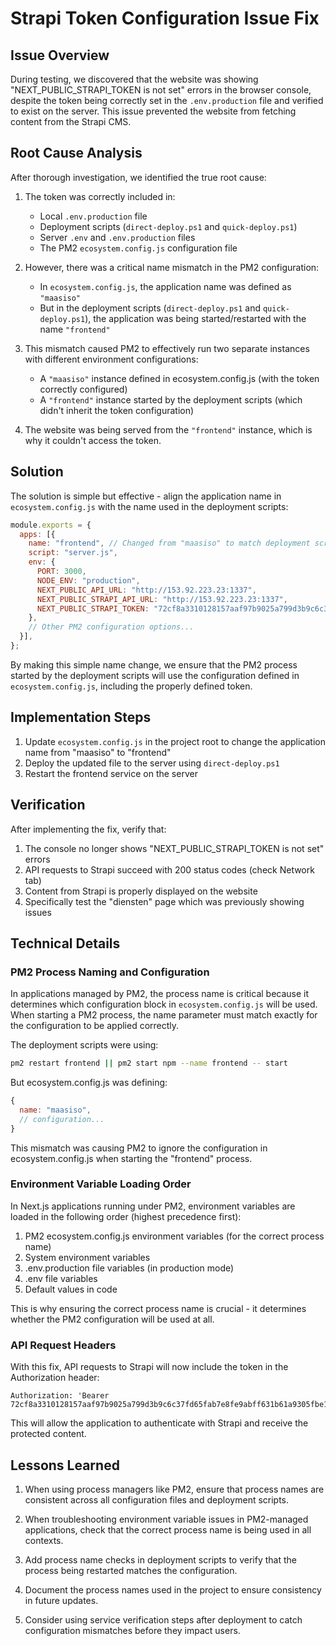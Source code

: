 # Strapi Token Configuration Issue Fix

## Issue Overview

During testing, we discovered that the website was showing "NEXT_PUBLIC_STRAPI_TOKEN is not set" errors in the browser console, despite the token being correctly set in the `.env.production` file and verified to exist on the server. This issue prevented the website from fetching content from the Strapi CMS.

## Root Cause Analysis

After thorough investigation, we identified the true root cause:

1. The token was correctly included in:
   - Local `.env.production` file
   - Deployment scripts (`direct-deploy.ps1` and `quick-deploy.ps1`)
   - Server `.env` and `.env.production` files
   - The PM2 `ecosystem.config.js` configuration file

2. However, there was a critical name mismatch in the PM2 configuration:
   - In `ecosystem.config.js`, the application name was defined as `"maasiso"`
   - But in the deployment scripts (`direct-deploy.ps1` and `quick-deploy.ps1`), the application was being started/restarted with the name `"frontend"`

3. This mismatch caused PM2 to effectively run two separate instances with different environment configurations:
   - A `"maasiso"` instance defined in ecosystem.config.js (with the token correctly configured)
   - A `"frontend"` instance started by the deployment scripts (which didn't inherit the token configuration)

4. The website was being served from the `"frontend"` instance, which is why it couldn't access the token.

## Solution

The solution is simple but effective - align the application name in `ecosystem.config.js` with the name used in the deployment scripts:

```javascript
module.exports = {
  apps: [{
    name: "frontend", // Changed from "maasiso" to match deployment scripts
    script: "server.js",
    env: {
      PORT: 3000,
      NODE_ENV: "production",
      NEXT_PUBLIC_API_URL: "http://153.92.223.23:1337",
      NEXT_PUBLIC_STRAPI_API_URL: "http://153.92.223.23:1337",
      NEXT_PUBLIC_STRAPI_TOKEN: "72cf8a3310128157aaf97b9025a799d3b9c6c37fd65fab7e8fe9abff631b61a9305fbe1ff74f65ff3ad0547a981d606944f0c11b150bff7d6b96c1d0ca9df2c1d22950c980ecc97771661811310784aaf11bd4dc8065eaadbb923ec98817401d47cdb19b54ae637df13891c5ffa4622ab99b926e0468b40755af7056097e7d95",
    },
    // Other PM2 configuration options...
  }],
};
```

By making this simple name change, we ensure that the PM2 process started by the deployment scripts will use the configuration defined in `ecosystem.config.js`, including the properly defined token.

## Implementation Steps

1. Update `ecosystem.config.js` in the project root to change the application name from "maasiso" to "frontend"
2. Deploy the updated file to the server using `direct-deploy.ps1` 
3. Restart the frontend service on the server

## Verification

After implementing the fix, verify that:

1. The console no longer shows "NEXT_PUBLIC_STRAPI_TOKEN is not set" errors
2. API requests to Strapi succeed with 200 status codes (check Network tab)
3. Content from Strapi is properly displayed on the website
4. Specifically test the "diensten" page which was previously showing issues

## Technical Details

### PM2 Process Naming and Configuration

In applications managed by PM2, the process name is critical because it determines which configuration block in `ecosystem.config.js` will be used. When starting a PM2 process, the name parameter must match exactly for the configuration to be applied correctly.

The deployment scripts were using:

```bash
pm2 restart frontend || pm2 start npm --name frontend -- start
```

But ecosystem.config.js was defining:

```javascript
{
  name: "maasiso",
  // configuration...
}
```

This mismatch was causing PM2 to ignore the configuration in ecosystem.config.js when starting the "frontend" process.

### Environment Variable Loading Order

In Next.js applications running under PM2, environment variables are loaded in the following order (highest precedence first):

1. PM2 ecosystem.config.js environment variables (for the correct process name)
2. System environment variables
3. .env.production file variables (in production mode)
4. .env file variables
5. Default values in code

This is why ensuring the correct process name is crucial - it determines whether the PM2 configuration will be used at all.

### API Request Headers

With this fix, API requests to Strapi will now include the token in the Authorization header:

```
Authorization: 'Bearer 72cf8a3310128157aaf97b9025a799d3b9c6c37fd65fab7e8fe9abff631b61a9305fbe1ff74f65ff3ad0547a981d606944f0c11b150bff7d6b96c1d0ca9df2c1d22950c980ecc97771661811310784aaf11bd4dc8065eaadbb923ec98817401d47cdb19b54ae637df13891c5ffa4622ab99b926e0468b40755af7056097e7d95'
```

This will allow the application to authenticate with Strapi and receive the protected content.

## Lessons Learned

1. When using process managers like PM2, ensure that process names are consistent across all configuration files and deployment scripts.

2. When troubleshooting environment variable issues in PM2-managed applications, check that the correct process name is being used in all contexts.

3. Add process name checks in deployment scripts to verify that the process being restarted matches the configuration.

4. Document the process names used in the project to ensure consistency in future updates.

5. Consider using service verification steps after deployment to catch configuration mismatches before they impact users.